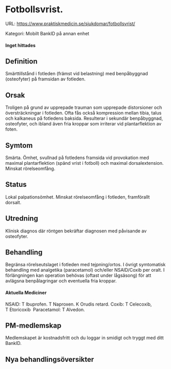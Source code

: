 # Fotbollsvrist.

URL: https://www.praktiskmedicin.se/sjukdomar/fotbollsvrist/



Kategori: Mobilt BankID på annan enhet

#### Inget hittades

## Definition

Smärttillstånd i fotleden (främst vid belastning) med benpåbyggnad (osteofyter) på framsidan av fotleden.

## Orsak

Troligen på grund av upprepade trauman som upprepade distorsioner och översträckningar i fotleden. Ofta fås också kompression mellan tibia, talus och kalkaneus på fotledens baksida. Resulterar i sekundär benpåbyggnad, osteofyter, och ibland även fria kroppar som irriterar vid plantarflektion av foten.

## Symtom

Smärta. Ömhet, svullnad på fotledens framsida vid provokation med maximal plantarflektion (spänd vrist i fotboll) och maximal dorsalextension. Minskat rörelseomfång.

## Status

Lokal palpationsömhet. Minskat rörelseomfång i fotleden, framförallt dorsalt.

## Utredning

Klinisk diagnos där röntgen bekräftar diagnosen med påvisande av osteofyter.

## Behandling

Begränsa rörelseutslaget i fotleden med tejpning/ortos. I övrigt symtomatisk behandling med analgetika (paracetamol) och/eller NSAID/Coxib per oralt. I förlängningen kan operation behövas (oftast under lågsäsong) för att avlägsna benpålagringar och eventuella fria kroppar.

#### Aktuella Mediciner

NSAID: T Ibuprofen. T Naproxen. K Orudis retard.
Coxib: T Celecoxib, T Etoricoxib 
Paracetamol: T Alvedon.

## PM-medlemskap

Medlemskapet är kostnadsfritt och du loggar in smidigt och tryggt med ditt BankID.

## Nya behandlingsöversikter

